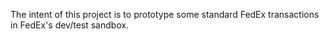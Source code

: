 The intent of this project is to prototype some standard FedEx transactions in FedEx's dev/test sandbox.

